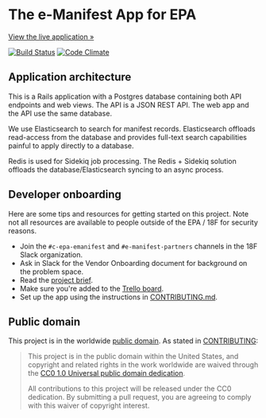 # The e-Manifest App for EPA

[View the live application »](https://e-manifest.18f.gov)

[![Build Status](https://travis-ci.org/18F/e-manifest.svg?branch=master)](https://travis-ci.org/18F/e-manifest)
[![Code
Climate](https://codeclimate.com/github/18F/e-manifest/badges/gpa.svg)](https://codeclimate.com/github/18F/e-manifest)


## Application architecture

This is a Rails application with a Postgres database containing both API
endpoints and web views. The API is a JSON REST API. The web app and the API
use the same database.

We use Elasticsearch to search for manifest records. Elasticsearch offloads
read-access from the database and provides full-text search capabilities painful
to apply directly to a database.

Redis is used for Sidekiq job processing. The Redis + Sidekiq solution
offloads the database/Elasticsearch syncing to an async process.

## Developer onboarding

Here are some tips and resources for getting started on this project. Note not all resources are available to people outside of the EPA / 18F for security reasons.

* Join the `#c-epa-emanifest` and `#e-manifest-partners` channels in the 18F
  Slack organization.
* Ask in Slack for the Vendor Onboarding document for background on the problem space.
* Read the [project
  brief](https://docs.google.com/document/d/1v_rRaV5euxmBdH8D_Huo37kN3Yu76sNn2TXVJJB4v40/edit).
* Make sure you're added to the [Trello
  board](https://trello.com/b/0geMlbgF/epa-emanifest).
* Set up the app using the instructions in [CONTRIBUTING.md](CONTRIBUTING.md).

## Public domain

This project is in the worldwide [public domain](LICENSE.md). As stated in [CONTRIBUTING](CONTRIBUTING.md):

> This project is in the public domain within the United States, and copyright and related rights in the work worldwide are waived through the [CC0 1.0 Universal public domain dedication](https://creativecommons.org/publicdomain/zero/1.0/).
>
> All contributions to this project will be released under the CC0 dedication. By submitting a pull request, you are agreeing to comply with this waiver of copyright interest.
